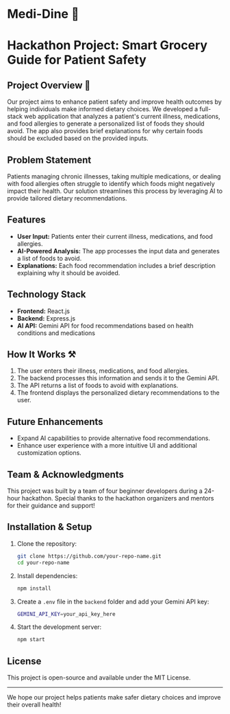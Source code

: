 # Medi-Dine 💊
# Hackathon Project: Smart Grocery Guide for Patient Safety

## Project Overview 🤔
Our project aims to enhance patient safety and improve health outcomes by helping individuals make informed dietary choices. We developed a full-stack web application that analyzes a patient's current illness, medications, and food allergies to generate a personalized list of foods they should avoid. The app also provides brief explanations for why certain foods should be excluded based on the provided inputs.

## Problem Statement
Patients managing chronic illnesses, taking multiple medications, or dealing with food allergies often struggle to identify which foods might negatively impact their health. Our solution streamlines this process by leveraging AI to provide tailored dietary recommendations.

## Features
- **User Input:** Patients enter their current illness, medications, and food allergies.
- **AI-Powered Analysis:** The app processes the input data and generates a list of foods to avoid.
- **Explanations:** Each food recommendation includes a brief description explaining why it should be avoided.

## Technology Stack
- **Frontend:** React.js
- **Backend:** Express.js
- **AI API:** Gemini API for food recommendations based on health conditions and medications

## How It Works ⚒️
1. The user enters their illness, medications, and food allergies.
2. The backend processes this information and sends it to the Gemini API.
3. The API returns a list of foods to avoid with explanations.
4. The frontend displays the personalized dietary recommendations to the user.

## Future Enhancements
- Expand AI capabilities to provide alternative food recommendations.
- Enhance user experience with a more intuitive UI and additional customization options.

## Team & Acknowledgments
This project was built by a team of four beginner developers during a 24-hour hackathon. Special thanks to the hackathon organizers and mentors for their guidance and support!

## Installation & Setup
1. Clone the repository:
   ```sh
   git clone https://github.com/your-repo-name.git
   cd your-repo-name
   ```
2. Install dependencies:
   ```sh
   npm install
   ```
3. Create a `.env` file in the `backend` folder and add your Gemini API key:
   ```sh
   GEMINI_API_KEY=your_api_key_here
   ```
4. Start the development server:
   ```sh
   npm start
   ```

## License
This project is open-source and available under the MIT License.

---
We hope our project helps patients make safer dietary choices and improve their overall health!

